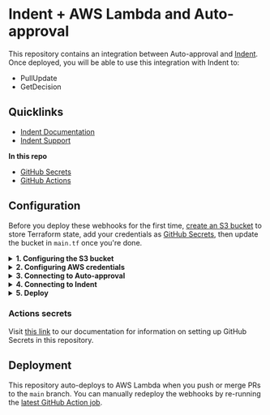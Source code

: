 # Indent + AWS Lambda and Auto-approval

This repository contains an integration between Auto-approval and [Indent](https://indent.com). Once deployed, you will be able to use this integration with Indent to:

- PullUpdate
- GetDecision

## Quicklinks

- [Indent Documentation](https://indent.com/docs)
- [Indent Support](https://support.indent.com)

**In this repo**

- [GitHub Secrets](./settings/secrets/actions)
- [GitHub Actions](./actions/workflows/deploy.yaml)

## Configuration

Before you deploy these webhooks for the first time, [create an S3 bucket](https://docs.aws.amazon.com/AmazonS3/latest/userguide/create-bucket-overview.html) to store Terraform state, add your credentials as [GitHub Secrets](https://docs.github.com/en/actions/security-guides/encrypted-secrets), then update the bucket in `main.tf` once you're done.

<details><summary><strong>1. Configuring the S3 bucket</strong></summary>
<p>

- [Go to AWS S3](https://s3.console.aws.amazon.com/s3/buckets) and select an existing bucket or create a new one.
- Select the settings given your environment:
  - Name — easily identifiable name for the bucket (example = indent-deploy-state-123)
  - Region — where you plan to deploy the Lambda (default = us-west-2)
  - Bucket versioning — if you want to have revisions of past deployments (default = disabled)
  - Default encryption — server-side encryption for deployment files (default = Enable)

</p>
</details>

<details><summary><strong>2. Configuring AWS credentials</strong></summary>
<p>

- [Go to AWS IAM → New User](https://console.aws.amazon.com/iam/home#/users$new?step=details) and create a new user for deploys, e.g. `indent-terraform-deployer`
- Configure the service account access:
  - Credential type — select **Access key - Programmatic access**
  - Permissions — select **Attach existing policies directly** and select `AdministratorAccess`
- Add the `AWS_ACCESS_KEY_ID` and `AWS_SECRET_ACCESS_KEY` as GitHub Secrets to this repo

</p>
</details>

<details><summary><strong>3. Connecting to Auto-approval</strong></summary>

- Add the number of hours you want users to retain access for under `AUTO_APPROVAL_DURATION` as a GitHub Secret.

</details>

<details><summary><strong>4. Connecting to Indent</strong></summary>

- If you're setting up as part of a catalog flow, you should be presented a **Webhook Secret** or [go to your Indent space and create a webhook](https://indent.com/spaces?next=/manage/spaces/[space]/webhooks/new)
- Add this as `INDENT_WEBHOOK_SECRET` as a GitHub Secret

</details>

<details><summary><strong>5. Deploy</strong></summary>

- Enter the bucket you created in `main.tf` in the `backend` configuration
- This will automatically kick off a deploy, or you can [manually trigger from GitHub Actions](./actions/workflows/terraform.yml)

</details>

### Actions secrets

Visit <a href="https://indent.com/docs/policies/auto-approvals" target="_blank">this link</a> to our documentation for information on setting up GitHub Secrets in this repository.

## Deployment

This repository auto-deploys to AWS Lambda when you push or merge PRs to the `main` branch. You can manually redeploy the webhooks by re-running the [latest GitHub Action job](https://docs.github.com/en/actions/managing-workflow-runs/re-running-workflows-and-jobs).
